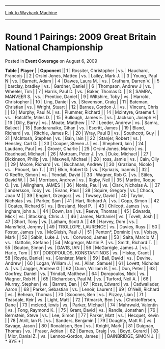 
---
[Link to Wayback Machine](https://web.archive.org/web/20220122070551/https://magic.wizards.com/en/articles/archive/event-coverage/round-1-pairings-2009-great-britain-national-championship-2009-08-06)

[_metadata_:description]:- "TablePlayer Opponent 1Rossiter, Christophervs.Hauchard, Francois 2Orsini Jones, Matteovs.Lailey, Mark J. 3Young, Paul Nvs.Barnett, Adam 4Dawes, Laura M.vs.Grafham, Darren V. 5barclay, bradleyvs.Gardner, Daniel 6Thompson, Andrew Jvs.Wheeler, Tim 7Harris, Paul D.vs.Baker, Thomas D. 8SAMRA, MANVEER S.vs.Prentice, Daniel 9Wiltshire, Tobyvs.Harrold, Christopher 10Ling,"
[_metadata_:generator]:- "Drupal 7 (http://drupal.org)"
[_metadata_:node]:- "434461"
[_metadata_:publish_date]:- "2009-08-06"
[_metadata_:source]:- "div-main-content"
[_metadata_:title]:- "Round 1 Pairings: 2009 Great Britain National Championship"
[_metadata_:wayback_capture_timestamp]:- "2022-01-22 07:05:51"
[_metadata_:wayback_raw_url]:- "https://web.archive.org/web/20220122070551id_/https://magic.wizards.com/en/articles/archive/event-coverage/round-1-pairings-2009-great-britain-national-championship-2009-08-06"
[_metadata_:wayback_url]:- "https://magic.wizards.com/en/articles/archive/event-coverage/round-1-pairings-2009-great-britain-national-championship-2009-08-06"
---


Round 1 Pairings: 2009 Great Britain National Championship
==========================================================



 Posted in **Event Coverage**
 on August 6, 2009 












 **Table** | **Player** |  | **Opponent** ||  1 | Rossiter, Christopher | vs. | Hauchard, Francois |
|  2 | Orsini Jones, Matteo | vs. | Lailey, Mark J. |
|  3 | Young, Paul N | vs. | Barnett, Adam |
|  4 | Dawes, Laura M. | vs. | Grafham, Darren V. |
|  5 | barclay, bradley | vs. | Gardner, Daniel |
|  6 | Thompson, Andrew J | vs. | Wheeler, Tim |
|  7 | Harris, Paul D. | vs. | Baker, Thomas D. |
|  8 | SAMRA, MANVEER S. | vs. | Prentice, Daniel |
|  9 | Wiltshire, Toby | vs. | Harrold, Christopher |
|  10 | Ling, Daniel | vs. | Stevenson, Craig |
|  11 | Bateman, Christian | vs. | Wright, Stuart |
|  12 | Barnes, Gordon J. | vs. | Vincent, Chris |
|  13 | Murphy, Paul N. | vs. | Plummer, Richard |
|  14 | Mcintyre, Graeme f. | vs. | Ratcliffe, Miles D. |
|  15 | Bullough, James E. | vs. | Jackson, Joseph H |
|  16 | Dilly, Barry | vs. | Moate, Matthew |
|  17 | Leeder, Andrew | vs. | Samra, Baljeet |
|  18 | Bandaranaike, Gihan | vs. | Escritt, James |
|  19 | Bland, Richard | vs. | Ritchie, James R. |
|  20 | Wray, Paul B | vs. | Southcott, Guy |
|  21 | McIntosh, Stephen | vs. | Bain, Iain |
|  22 | Stanjer, Robert | vs. | Hensley, Carl D. |
|  23 | Cooper, Steven J. | vs. | Shepherd, Iain |
|  24 | Laudano, Paul | vs. | Grover, Charlie |
|  25 | Orsini Jones, Marco | vs. | Readhead, Michael |
|  26 | Mottram, Peter J. | vs. | Duke, Michael |
|  27 | Dickinson, Philip | vs. | Maxwell, Michael |
|  28 | ross, Jamie | vs. | Cain, Olly |
|  29 | Moore, Richard | vs. | Buchanan, Andrew |
|  30 | Graziano, Nicolo | vs. | Pirouet, Ian T. |
|  31 | Elkin, Robert D. | vs. | Kyriazis, Ioannis |
|  32 | O'Keeffe, Simon | vs. | Yendall, David |
|  33 | Wagner, Rob C. | vs. | Stiles, David W. |
|  34 | Morrison, Andrew | vs. | Rigby, Neil |
|  35 | Martire, Roque O. | vs. | Allingham, JAMES |
|  36 | Nonis, Paul | vs. | Clark, Nicholas A. |
|  37 | andersson, Toby | vs. | Evans, Paul |
|  38 | Squire, Gregory | vs. | Choca, Joao M |
|  39 | Engiert, Grzegorz | vs. | Towsey, David |
|  40 | Taylor, Nicholas | vs. | Parker, Sam |
|  41 | Hart, Richard A. | vs. | Copp, Simon |
|  42 | Coates, Richard S | vs. | Bresland, Noel P. |
|  43 | Chilcott, James | vs. | ingham, john a. |
|  44 | Down, Ian | vs. | Reeve, Thomas |
|  45 | Edwards, Mick | vs. | Stocking, Chris J. |
|  46 | James, Nathaniel | vs. | Tovell, Josh |
|  47 | Short, Tony | vs. | Latham, Scott A |
|  48 | Harvey, Dom | vs. | Mansfield, Jeremy |
|  49 | TROLLOPE, LAURENCE | vs. | Davies, Russ |
|  50 | Foster, James | vs. | McGleish, Paul J |
|  51 | Penton\*, Dominic | vs. | Voisey, Mark |
|  52 | Sabin, Luke J. | vs. | Corwood, James |
|  53 | Saita, Marcio M. | vs. | Gattolin, Stefano |
|  54 | Mcgregor, Martin P. | vs. | Smith, Richard T. |
|  55 | Bouton, Simon | vs. | DAVIS, IAN |
|  56 | McGarrigle, James J. | vs. | Harle, Tom |
|  57 | DOROPOULOS, KONSTANTINOS | vs. | Hislop, Grant |
|  58 | Royde, Daniel | vs. | Glenister, Mark |
|  59 | Ball, David | vs. | Devine, Andrew |
|  60 | Logan, William J. | vs. | Allan, Samuel |
|  61 | Lovett, Nicholas A. | vs. | Jagger, Andrew G |
|  62 | Dunn, William R. | vs. | Dun, Peter |
|  63 | Godfrey, Daniel | vs. | Trindall, Matthew |
|  64 | Doropoulos, Nick | vs. | Wagner, Rob H. |
|  65 | Richardson, Paul M. | vs. | Turford, Neil A. |
|  66 | Murray, Stephen | vs. | Barrett, Dan |
|  67 | Ross, Edward | vs. | Cadwallader, Aaron |
|  68 | Parker, Sebastian | vs. | Lenoir, Laurent |
|  69 | O'Neill, Richard | vs. | Behean, Thomas |
|  70 | Scoones, Ben | vs. | Pizzey, Lian |
|  71 | Teasdale, Keir | vs. | Light, Matt |
|  72 | Titmarsh, Ben | vs. | Christoffersen, Dane |
|  73 | mcleod, lewis | vs. | Parker, Michael |
|  74 | Mahrwald, Valentin | vs. | Fong, Raymond K. |
|  75 | Grant, David | vs. | Randle, Jonathan |
|  76 | Bernstein, Steve | vs. | Lee, Simon |
|  77 | Parker, Matt | vs. | Hecquet, Kevin |
|  78 | Atrill, Ian R. | vs. | Sanders, Benjamin |
|  79 | Doughty, Matt R. | vs. | Savage, Jason |
|  80 | Ronaldson, Ben | vs. | Knight, Mark |
|  81 | Duignan, Thomas | vs. | Fraser, Adrian |
|  82 | Barnes, Craig | vs. | Boyd, Gerard |
|  83 | Mior, Danial Z. | vs. | Lennox-Gordon, James |
|  | BAINBRIDGE, SIMON J. |  | \* BYE \* |







